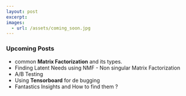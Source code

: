 ```yaml
---
layout: post
excerpt: 
images:
  - url: /assets/coming_soon.jpg
---
```


### Upcoming Posts

* common **Matrix Factorization** and its types.
* Finding Latent Needs using NMF - Non singular Matrix Factorization
* A/B Testing
* Using **Tensorboard** for de bugging
* Fantastics Insights and How to find them ?



